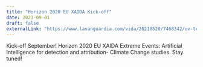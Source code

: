 ```yaml
---
title: "Horizon 2020 EU XAIDA Kick-off"
date: 2021-09-01
draft: false
externalLink: "https://www.lavanguardia.com/vida/20210520/7468342/uv-tendra-fondos-europeos-investigar-ia-sobre-cambio-climatico.html"
---
```


Kick-off September! Horizon 2020 EU XAIDA Extreme Events: Artificial Intelligence for detection and attribution- Climate Change studies. Stay tuned!
